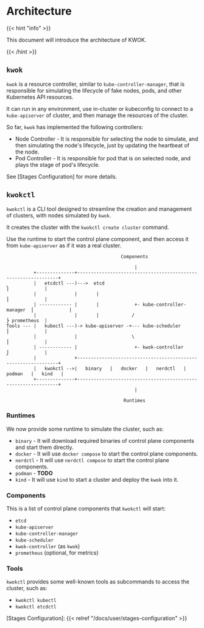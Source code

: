 # Architecture

{{< hint "info" >}}

This document will introduce the architecture of KWOK.

{{< /hint >}}

## `kwok`

`kwok` is a resource controller, similar to `kube-controller-manager`, that is responsible for simulating the lifecycle of fake nodes, pods, and other Kubernetes API resources.

It can run in any environment, use in-cluster or kubeconfig to connect to a `kube-apiserver` of cluster, and then manage the resources of the cluster.

So far, `kwok` has implemented the following controllers:

- Node Controller - It is responsible for selecting the node to simulate, and then simulating the node's lifecycle, just by updating the heartbeat of the node.
- Pod Controller - It is responsible for pod that is on selected node, and plays the stage of pod's lifecycle.

See [Stages Configuration] for more details.

## `kwokctl`

`kwokctl` is a CLI tool designed to streamline the creation and management of clusters, with nodes simulated by `kwok`.

It creates the cluster with the `kwokctl create cluster` command.

Use the runtime to start the control plane component, and then access it from `kube-apiserver` as if it was a real cluster.

``` goat { height=280 width=750 }
                                          Components

                                               |
          +--------------+---------------------------------------------------------------+
          |   etcdctl ---)--->  etcd                                       ⎫             |
          |              |       |                                         ⎪             |
          | ------------ |       |             +- kube-controller-manager  ⎪             |
          |              |       |            /                            ⎬ prometheus  |
Tools --- |   kubectl ---)-> kube-apiserver -+--- kube-scheduler           ⎪             |
          |              |                    \                            ⎪             |
          | ------------ |                     +- kwok-controller          ⎭             |
          |              +---------------------------------------------------------------+
          |   kwokctl -->|   binary   |   docker   |   nerdctl   |   podman   |   kind   |
          +--------------+---------------------------------------------------------------+
                                               |

                                           Runtimes
```

### Runtimes

We now provide some runtime to simulate the cluster, such as:

- `binary` - It will download required binaries of control plane components and start them directly.
- `docker` - It will use `docker compose` to start the control plane components.
- `nerdctl` - It will use `nerdctl compose` to start the control plane components.
- `podman` - **TODO**
- `kind` - It will use `kind` to start a cluster and deploy the `kwok` into it.

### Components

This is a list of control plane components that `kwokctl` will start:

- `etcd`
- `kube-apiserver`
- `kube-controller-manager`
- `kube-scheduler`
- `kwok-controller` (as `kwok`)
- `prometheus` (optional, for metrics)

### Tools

`kwokctl` provides some well-known tools as subcommands to access the cluster, such as:

- `kwokctl kubectl`
- `kwokctl etcdctl`

[Stages Configuration]: {{< relref "/docs/user/stages-configuration" >}}
